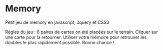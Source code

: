 # Memory

Petit jeu de memory en javascript, Jquery et CSS3 

Règles du jeu : 6 paires de cartes on été placées sur le terrain. Cliquer sur une carte pour la retourner. Utiliser votre mémoire pour retrouver les doubles le plus rapidement possible.
Bonne chance !